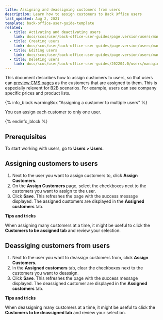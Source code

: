 ```yaml
---
title: Assigning and deassigning customers from users
description: Learn how to assign customers to Back Office users
last_updated: Aug 2, 2021
template: back-office-user-guide-template
related:
  - title: Activating and deactivating users
    link: docs/scos/user/back-office-user-guides/page.version/users/managing-users/activating-and-deactivating-users.html
  - title: Creating users
    link: docs/scos/user/back-office-user-guides/page.version/users/managing-users/creating-users.html
  - title: Editing users
    link: docs/scos/user/back-office-user-guides/page.version/users/managing-users/editing-users.html
  - title: Deleting users
    link: docs/scos/user/back-office-user-guides/202204.0/users/managing-users/deleting-users.html
---
```


This document describes how to assign customers to users, so that users can [preview CMS pages](/docs/scos/user/back-office-user-guides/{{page.version}}/content/pages/managing-cms-pages.html#previewing-cms-pages) as the customers that are assigned to them. This is especially relevent for B2B scenarios. For example, users can see company specific prices and product lists.

{% info_block warningBox "Assigning a customer to multiple users" %}

You can assign each customer to only one user.

{% endinfo_block %}


## Prerequisites

To start working with users, go to **Users&nbsp;<span aria-label="and then">></span> Users**.

## Assigning customers to users

1. Next to the user you want to assign customers to, click **Assign Customers**.
2. On the **Assign Customers** page, select the checkboxes next to the customers you want to assign to the user.
3. Click **Save**.
    This refreshes the page with the success message displayed. The assigned customers are displayed in the **Assigned customers** tab.


**Tips and tricks**

When assigning many customers at a time, it might be useful to click the **Customers to be assigned tab** and review your selection.



## Deassiging customers from users

1. Next to the user you want to deassign customers from, click **Assign Customers**.
2. In the **Assigned customers** tab, clear the checkboxes next to the customers you want to deassign.
3. Click **Save**.
    This refreshes the page with the success message displayed. The deassigned customer are displayed in the **Assigned customers** tab.  


**Tips and tricks**

When deassigning many customers at a time, it might be useful to click the **Customers to be deassigned tab** and review your selection.    
